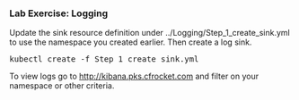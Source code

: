 ### Lab Exercise: Logging

Update the sink resource definition under ../Logging/Step_1_create_sink.yml to use the namespace you created earlier.  Then create a log sink.

<pre>
kubectl create -f Step_1_create_sink.yml
</pre>

To view logs go to http://kibana.pks.cfrocket.com and filter on your namespace or other criteria.
